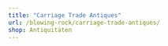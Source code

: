 ```yaml
---
title: "Carriage Trade Antiques"
url: /blowing-rock/carriage-trade-antiques/
shop: Antiquitäten
---
```

